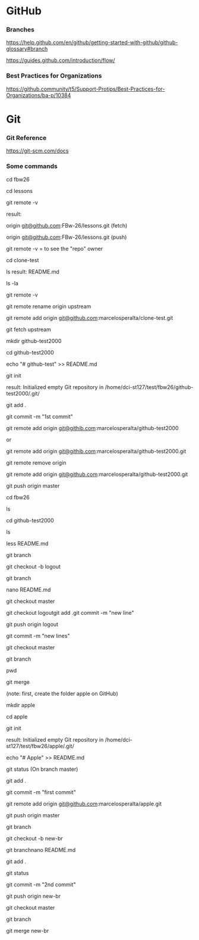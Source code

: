 # GitHub

### Branches

https://help.github.com/en/github/getting-started-with-github/github-glossary#branch

https://guides.github.com/introduction/flow/

### Best Practices for Organizations

https://github.community/t5/Support-Protips/Best-Practices-for-Organizations/ba-p/10384

# Git

### Git Reference

https://git-scm.com/docs

### Some commands

cd fbw26

cd lessons

git remote -v

result:

origin	git@github.com:FBw-26/lessons.git (fetch)

origin	git@github.com:FBw-26/lessons.git (push)

git remote -v = to see the "repo" owner

cd clone-test

ls
result: README.md

ls -la

git remote -v

git remote rename origin upstream

git remote add origin git@github.com:marcelosperalta/clone-test.git

git fetch upstream

mkdir github-test2000

cd github-test2000

echo "# github-test" >> README.md

git init

result: Initialized empty Git repository in /home/dci-st127/test/fbw26/github-test2000/.git/

git add .

git commit -m "1st commit"

git remote add origin git@githib.com:marcelosperalta/github-test2000

or

git remote add origin git@githib.com:marcelosperalta/github-test2000.git

git remote remove origin

git remote add origin git@github.com:marcelosperalta/github-test2000.git

git push origin master

cd fbw26

ls

cd github-test2000

ls

less README.md

git branch

git checkout -b logout

git branch

nano README.md

git checkout master

git checkout logoutgit add .git commit -m "new line"

git push origin logout

git commit -m "new lines"

git checkout master

git branch

pwd

git merge

(note: first, create the folder apple on GitHub)

mkdir apple

cd apple

git init

result: Initialized empty Git repository in /home/dci-st127/test/fbw26/apple/.git/

echo "# Apple" >> README.md

git status (On branch master)

git add .

git commit -m "first commit"

git remote add origin git@github.com:marcelosperalta/apple.git

git push origin master

git branch

git checkout -b new-br

git branchnano README.md

git add .

git status

git commit -m "2nd commit"

git push origin new-br

git checkout master

git branch

git merge new-br
